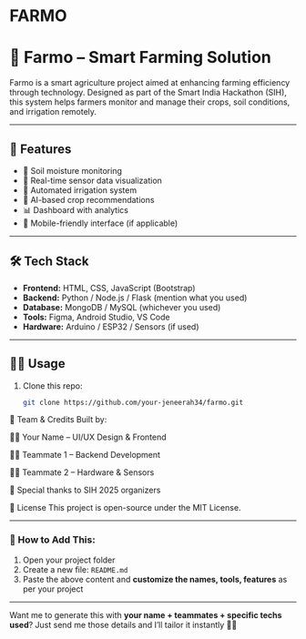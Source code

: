 # FARMO
# 🌾 Farmo – Smart Farming Solution

Farmo is a smart agriculture project aimed at enhancing farming efficiency through technology. Designed as part of the Smart India Hackathon (SIH), this system helps farmers monitor and manage their crops, soil conditions, and irrigation remotely.

---

## 🚀 Features

- 🌱 Soil moisture monitoring
- 📡 Real-time sensor data visualization
- 🤖 Automated irrigation system
- 🧠 AI-based crop recommendations
- 📊 Dashboard with analytics
- 📱 Mobile-friendly interface (if applicable)

---

## 🛠️ Tech Stack

- **Frontend:** HTML, CSS, JavaScript (Bootstrap)
- **Backend:** Python / Node.js / Flask (mention what you used)
- **Database:** MongoDB / MySQL (whichever you used)
- **Tools:** Figma, Android Studio, VS Code
- **Hardware:** Arduino / ESP32 / Sensors (if used)

---


## 🧑‍🌾 Usage

1. Clone this repo:
   ```bash
   git clone https://github.com/your-jeneerah34/farmo.git
🧠 Team & Credits
Built by:

👩‍💻 Your Name – UI/UX Design & Frontend

👨‍💻 Teammate 1 – Backend Development

👨‍🌾 Teammate 2 – Hardware & Sensors

🌟 Special thanks to SIH 2025 organizers

📜 License
This project is open-source under the MIT License.


---

### 📌 How to Add This:

1. Open your project folder
2. Create a new file: `README.md`
3. Paste the above content and **customize the names, tools, features** as per your project

---

Want me to generate this with **your name + teammates + specific techs used**? Just send me those details and I’ll tailor it instantly 🧠✅
